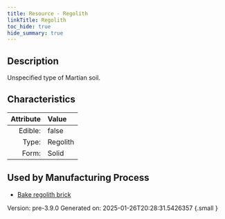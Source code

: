 ```yaml
---
title: Resource - Regolith
linkTitle: Regolith
toc_hide: true
hide_summary: true
---
```


## Description
 &#10;&#9;&#9;Unspecified type of Martian soil.

## Characteristics

| Attribute      | Value |
|--------:|:------|
|Edible:|false|
|Type:|Regolith|
|Form:|Solid|
 

## Used by Manufacturing Process

- [Bake regolith brick](/docs/definitions/process/bake-regolith-brick)


    

Version: pre-3.9.0 Generated on: 2025-01-26T20:28:31.5426357
{.small }
